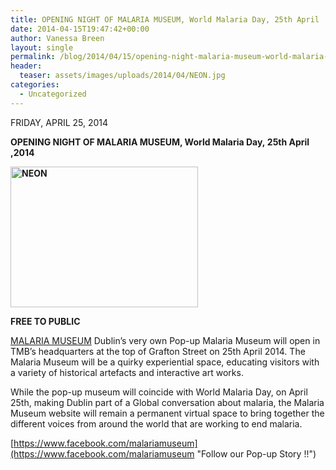 ```yaml
---
title: OPENING NIGHT OF MALARIA MUSEUM, World Malaria Day, 25th April
date: 2014-04-15T19:47:42+00:00
author: Vanessa Breen
layout: single
permalink: /blog/2014/04/15/opening-night-malaria-museum-world-malaria-day-25th-april/
header:
  teaser: assets/images/uploads/2014/04/NEON.jpg
categories:
  - Uncategorized
---
```

FRIDAY, APRIL 25, 2014

<p dir="ltr">
  <strong>OPENING NIGHT OF MALARIA MUSEUM, World Malaria Day, 25th April ,2014</strong>
</p>

<p dir="ltr">
  <strong><a href="{{ base }}/assets/images/uploads/2014/04/NEON.jpg"><img class="size-medium wp-image-3061 alignright" alt="NEON" src="{{ base }}/assets/images/uploads/2014/04/NEON.jpg" width="300" height="225" srcset="{{ base }}/assets/images/uploads/2014/04/NEON.jpg 300w, {{ base }}/assets/images/uploads/2014/04/NEON.jpg 960w" sizes="(max-width: 300px) 100vw, 300px" /></a></strong>
</p>

<p dir="ltr">
  <strong>FREE TO PUBLIC<br /> </strong>
</p>

<p dir="ltr">
  <a href="{{ base }}/">MALARIA MUSEUM</a> Dublin’s very own Pop-up Malaria Museum will open in TMB’s headquarters at the top of Grafton Street on 25th April 2014. The Malaria Museum will be a quirky experiential space, educating visitors with a variety of historical artefacts and interactive art works.
</p>

While the pop-up museum will coincide with World Malaria Day, on April 25th, making Dublin part of a Global conversation about malaria, the Malaria Museum website will remain a permanent virtual space to bring together the different voices from around the world that are working to end malaria.

[https://www.facebook.com/malariamuseum](https://www.facebook.com/malariamuseum "Follow our Pop-up Story !!")
